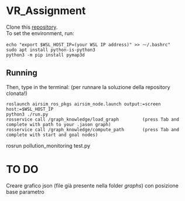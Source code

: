# VR_Assignment
Clone this [repository](https://github.com/mmatteo-hub/VR4R_Assignment).  
To set the environment, run:
```
echo "export $WSL_HOST_IP=(your WSL IP address)" >> ⁓/.bashrc"
sudo apt install python-is-python3
python3 -m pip install pymap3d
```
## Running
Then, type in the terminal: (per runnare la soluzione della repository clonata!)
```
roslaunch airsim_ros_pkgs airsim_node.launch output:=screen host:=$WSL_HOST_IP
python3 ./run.py
rosservice call /graph_knowledge/load_graph         (press Tab and complete with path to your .jason graph)
rosservice call /graph_knowledge/compute_path       (press Tab and complete with start and goal nodes)
```
rosrun pollution_monitoring test.py

# TO DO
Creare grafico json (file già presente nella folder *graphs*) con posizione base parametro
